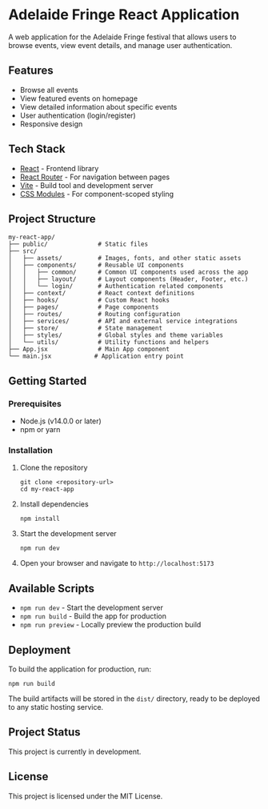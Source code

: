 # Adelaide Fringe React Application

A web application for the Adelaide Fringe festival that allows users to browse events, view event details, and manage user authentication.

## Features

- Browse all events
- View featured events on homepage
- View detailed information about specific events
- User authentication (login/register)
- Responsive design

## Tech Stack

- [React](https://reactjs.org/) - Frontend library
- [React Router](https://reactrouter.com/) - For navigation between pages
- [Vite](https://vitejs.dev/) - Build tool and development server
- [CSS Modules](https://github.com/css-modules/css-modules) - For component-scoped styling

## Project Structure

```
my-react-app/
├── public/              # Static files
├── src/
│   ├── assets/          # Images, fonts, and other static assets
│   ├── components/      # Reusable UI components
│   │   ├── common/      # Common UI components used across the app
│   │   ├── layout/      # Layout components (Header, Footer, etc.)
│   │   └── login/       # Authentication related components
│   ├── context/         # React context definitions
│   ├── hooks/           # Custom React hooks
│   ├── pages/           # Page components
│   ├── routes/          # Routing configuration
│   ├── services/        # API and external service integrations
│   ├── store/           # State management
│   ├── styles/          # Global styles and theme variables
│   └── utils/           # Utility functions and helpers
├── App.jsx              # Main App component
└── main.jsx            # Application entry point
```

## Getting Started

### Prerequisites

- Node.js (v14.0.0 or later)
- npm or yarn

### Installation

1. Clone the repository
   ```
   git clone <repository-url>
   cd my-react-app
   ```

2. Install dependencies
   ```
   npm install
   ```

3. Start the development server
   ```
   npm run dev
   ```

4. Open your browser and navigate to `http://localhost:5173`

## Available Scripts

- `npm run dev` - Start the development server
- `npm run build` - Build the app for production
- `npm run preview` - Locally preview the production build

## Deployment

To build the application for production, run:

```
npm run build
```

The build artifacts will be stored in the `dist/` directory, ready to be deployed to any static hosting service.

## Project Status

This project is currently in development.

## License

This project is licensed under the MIT License.
